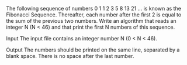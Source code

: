 The following sequence of numbers 0 1 1 2 3 5 8 13 21 ... is known as the Fibonacci Sequence. Thereafter, each number after the first 2 is equal to the sum of the previous two numbers. Write an algorithm that reads an integer N (N < 46) and that print the first N numbers of this sequence.

Input
The input file contains an integer number N (0 < N < 46).

Output
The numbers ​​should be printed on the same line, separated by a blank space. There is no space after the last number.
